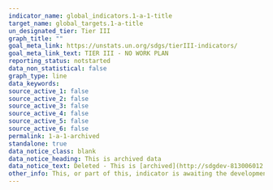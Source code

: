 ```yaml
---
indicator_name: global_indicators.1-a-1-title
target_name: global_targets.1-a-title
un_designated_tier: Tier III
graph_title: ""
goal_meta_link: https://unstats.un.org/sdgs/tierIII-indicators/
goal_meta_link_text: TIER III - NO WORK PLAN
reporting_status: notstarted
data_non_statistical: false
graph_type: line
data_keywords:  
source_active_1: false
source_active_2: false
source_active_3: false
source_active_4: false
source_active_5: false
source_active_6: false
permalink: 1-a-1-archived
standalone: true
data_notice_class: blank
data_notice_heading: This is archived data
data_notice_text: Deleted - This is [archived](http://sdgdev-813006012.eu-west-1.elb.amazonaws.com/obsolete-indicators-custom2/archived-indicators/) data.  This indicator was deleted as a result of the as a result of the [IAEG-SDGs 2020 Comprehensive Review](https://unstats.un.org/sdgs/iaeg-sdgs/2020-comp-rev/).
other_info: This, or part of this, indicator is awaiting the development of internationally established methodology and standards (classified by the UN as tier 3).
---
```

